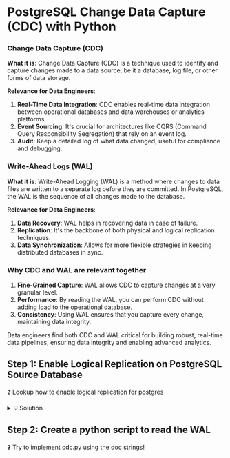 # PostgreSQL Change Data Capture (CDC) with Python

### Change Data Capture (CDC)

**What it is**: Change Data Capture (CDC) is a technique used to identify and capture changes made to a data source, be it a database, log file, or other forms of data storage.

**Relevance for Data Engineers**:

1. **Real-Time Data Integration**: CDC enables real-time data integration between operational databases and data warehouses or analytics platforms.
2. **Event Sourcing**: It's crucial for architectures like CQRS (Command Query Responsibility Segregation) that rely on an event log.
3. **Audit**: Keep a detailed log of what data changed, useful for compliance and debugging.

### Write-Ahead Logs (WAL)

**What it is**: Write-Ahead Logging (WAL) is a method where changes to data files are written to a separate log before they are committed. In PostgreSQL, the WAL is the sequence of all changes made to the database.

**Relevance for Data Engineers**:

1. **Data Recovery**: WAL helps in recovering data in case of failure.
2. **Replication**: It's the backbone of both physical and logical replication techniques.
3. **Data Synchronization**: Allows for more flexible strategies in keeping distributed databases in sync.

### Why CDC and WAL are relevant together

1. **Fine-Grained Capture**: WAL allows CDC to capture changes at a very granular level.
2. **Performance**: By reading the WAL, you can perform CDC without adding load to the operational database.
3. **Consistency**: Using WAL ensures that you capture every change, maintaining data integrity.

Data engineers find both CDC and WAL critical for building robust, real-time data pipelines, ensuring data integrity and enabling advanced analytics.


## Step 1: Enable Logical Replication on PostgreSQL Source Database


❓ Lookup how to enable logical replication for postgres


<details>
<summary markdown='span'>💡 Solution</summary>


1. Locate the `postgresql.conf` file in  `/etc/postgresql/[version]/main/`

2. Edit `postgresql.conf` to include the following lines:

    ```plaintext
    wal_level = logical
    max_replication_slots = 5
    max_wal_senders = 5
    ```

3. Restart the PostgreSQL service to apply the changes:

    - On Linux:
        ```bash
        sudo systemctl restart postgresql
        ```

</details>

## Step 2: Create a python script to read the WAL

❓ Try to implement cdc.py using the doc strings!
